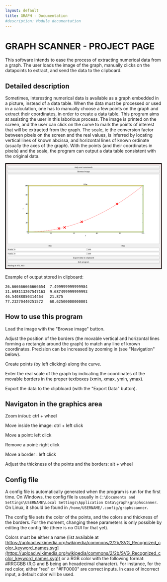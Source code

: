 ```yaml
---
layout: default
title: GRAPH - Documentation
#description: Module documentation
---
```

# GRAPH SCANNER - PROJECT PAGE

This software intends to ease the process of extracting numerical data from a graph. The user loads the image of the graph, manually clicks on the datapoints to extract, and send the data to the clipboard.

## Detailed description
Sometimes, interesting numerical data is available as a graph embedded in a picture, instead of a data table. When the data must be processed or used in a calculation, one has to manually choose a few points on the graph and extract their coordinates, in order to create a data table. This program aims at assisting the user in this laborious process. The image is printed on the screen, and the user can click on the curve to mark the points of interest that will be extracted from the graph. The scale, ie the conversion factor between pixels on the screen and the real values, is inferred by locating vertical lines of known abcissa, and horizontal lines of known ordinate (usually the axes of the graph). With the points (and their coordinates in pixels) and the scale, the program can output a data table consistent with the original data.

![Screenshot](screenshot.png)

Example of output stored in clipboard:


```
26.666666666666654	7.499999999999984
31.698113207547163	9.687499999999993
46.54088050314464	21.875
77.23270440251572	60.62500000000001
```


## How to use this program

Load the image with the "Browse image" button.

Adjust the position of the borders (the movable vertical and horizontal lines forming a rectangle around the graph) to match any line of known coordinates. Precision can be increased by zooming in (see "Navigation" below).

Create points (by left clicking) along the curve.

Enter the real scale of the graph by indicating the coordinates of the movable borders in the proper textboxes (xmin, xmax, ymin, ymax).

Export the data to the clipbloard (with the "Export Data" button).

## Navigaton in the graphics area

Zoom in/out: ctrl + wheel

Move inside the image: ctrl + left click

Move a point: left click

Remove a point: right click

Move a border : left click

Adjust the thickness of the points and the borders: alt + wheel

## Config file

A config file is automatically generated when the program is run for the first time. On Windows, the config file is usually in `C:\Documents and Settings\USERNAME\Local Settings\Application Data\graph\graphscanner`. On Linux, it should be found in `/home/USERNAME/.config/graphscanner`.

The config file sets the color of the points, and the colors and thickness of the borders. For the moment, changing these parameters is only possible by editing the config file (there is no GUI for that yet).

Colors must be either a name (list available at [https://upload.wikimedia.org/wikipedia/commons/2/2b/SVG_Recognized_color_keyword_names.svg](https://upload.wikimedia.org/wikipedia/commons/2/2b/SVG_Recognized_color_keyword_names.svg)) or a RGB color with the following format: #RRGGBB (R,G and B being an hexadecimal character). For instance, for the red color, either "red" or "#FF0000" are correct inputs. In case of incorrect input, a default color will be used.


